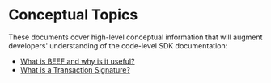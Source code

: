 # Conceptual Topics

These documents cover high-level conceptual information that will augment developers' understanding of the code-level SDK documentation:

- [What is BEEF and why is it useful?](BEEF.md)
- [What is a Transaction Signature?](TX_SIG.md)
